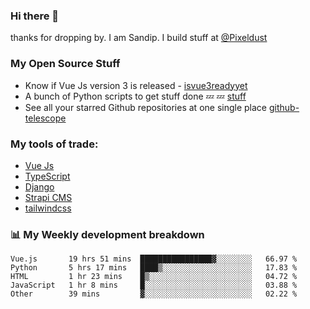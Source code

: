 ### Hi there 👋

thanks for dropping by.
I am Sandip. I build stuff at [@Pixeldust](github.com/pixeldust-in/)

###  **My Open Source Stuff**

 - Know if Vue Js version 3 is released -  [isvue3readyyet](https://github.com/sandiprb/isvue3readyyet)
 - A bunch of Python scripts to get stuff done 💤 💤 [stuff](https://github.com/sandiprb/stuff)
 - See all your starred Github repositories at one single place [github-telescope](https://github.com/sandiprb/github-telescope)



###  **My tools of trade:**
 - [Vue Js](https://github.com/vuejs/vue/)
 - [TypeScript](https://github.com/microsoft/TypeScript)
 - [Django](github.com/django/django)
 - [Strapi CMS](github.com/strapi/strapi)
 - [tailwindcss](https://github.com/tailwindlabs/tailwindcss)


###  📊 **My Weekly development breakdown**
<!--START_SECTION:waka-->
```text
Vue.js       19 hrs 51 mins  ████████████████▓░░░░░░░░   66.97 % 
Python       5 hrs 17 mins   ████▒░░░░░░░░░░░░░░░░░░░░   17.83 % 
HTML         1 hr 23 mins    █▒░░░░░░░░░░░░░░░░░░░░░░░   04.72 % 
JavaScript   1 hr 8 mins     █░░░░░░░░░░░░░░░░░░░░░░░░   03.88 % 
Other        39 mins         ▓░░░░░░░░░░░░░░░░░░░░░░░░   02.22 % 
```
<!--END_SECTION:waka-->
